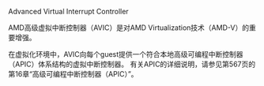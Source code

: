 Advanced Virtual Interrupt Controller

AMD高级虚拟中断控制器（AVIC）是对AMD Virtualization技术（AMD-V）的重要增强。 

在虚拟化环境中，AVIC向每个guest提供一个符合本地高级可编程中断控制器（APIC）体系结构的虚拟中断控制器。 有关APIC的详细说明，请参见第567页的第16章“高级可编程中断控制器（APIC）”。

